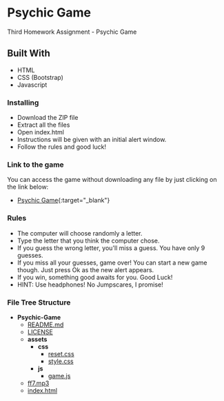 
# Psychic Game

Third Homework Assignment - Psychic Game

## Built With

* HTML
* CSS (Bootstrap)
* Javascript

### Installing

* Download the ZIP file
* Extract all the files
* Open index.html
* Instructions will be given with an initial alert window.
* Follow the rules and good luck!

### Link to the game

You can access the game without downloading any file by just clicking on the link below:

* [Psychic Game](https://gustavogibo.github.io/Psychic-Game/){:target="_blank"}

### Rules

* The computer will choose randomly a letter.
* Type the letter that you think the computer chose.
* If you guess the wrong letter, you'll miss a guess. You have only 9 guesses.
* If you miss all your guesses, game over! You can start a new game though. Just press Ok as the new alert appears.
* If you win, something good awaits for you. Good Luck!
* HINT: Use headphones! No Jumpscares, I promise!

### File Tree Structure

- __Psychic-Game__
  - [README.md](Psychic-Game/README.md)
  - [LICENSE](Psychic-Game/LICENSE)
  - __assets__
    - __css__
      - [reset.css](Psychic-Game/assets/css/reset.css)
      - [style.css](Psychic-Game/assets/css/style.css)
    - __js__
      - [game.js](Psychic-Game/assets/js/game.js)
  - [ff7.mp3](Psychic-Game/ff7.mp3)
  - [index.html](Psychic-Game/index.html)

